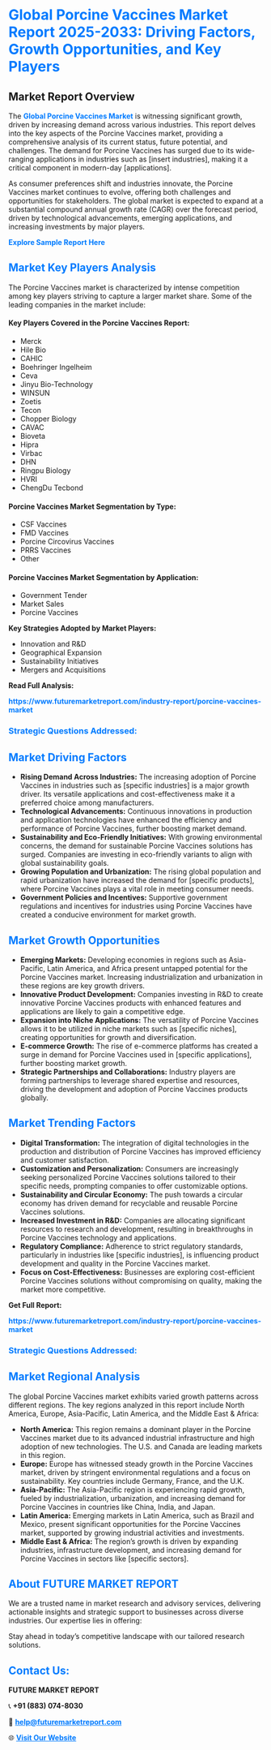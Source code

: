 <h1 style="color: #007BFF;">Global Porcine Vaccines Market Report 2025-2033: Driving Factors, Growth Opportunities, and Key Players</h1>

<section id="overview">
<h2>Market Report Overview</h2>
<p>The <a href="https://www.futuremarketreport.com/industry-report/porcine-vaccines-market" style="color: #007BFF; text-decoration: none;"><strong>Global Porcine Vaccines Market</strong></a> is witnessing significant growth, driven by increasing demand across various industries. This report delves into the key aspects of the Porcine Vaccines market, providing a comprehensive analysis of its current status, future potential, and challenges. The demand for Porcine Vaccines has surged due to its wide-ranging applications in industries such as [insert industries], making it a critical component in modern-day [applications].</p>
<p>As consumer preferences shift and industries innovate, the Porcine Vaccines market continues to evolve, offering both challenges and opportunities for stakeholders. The global market is expected to expand at a substantial compound annual growth rate (CAGR) over the forecast period, driven by technological advancements, emerging applications, and increasing investments by major players.</p>
</section>

<section id="overview">
<p><a href="https://www.futuremarketreport.com/request-sample/reportId=122558" style="color: #007BFF; text-decoration: none;"><strong>Explore Sample Report Here</strong></a></p>
</section>

<section id="key-players">
<h2 style="color: #007BFF;">Market Key Players Analysis</h2>
<p>The Porcine Vaccines market is characterized by intense competition among key players striving to capture a larger market share. Some of the leading companies in the market include:</p>
<h4>Key Players Covered in the Porcine Vaccines Report:</h4>
<ul><li>Merck</li><li>Hile Bio</li><li>CAHIC</li><li>Boehringer Ingelheim</li><li>Ceva</li><li>Jinyu Bio-Technology</li><li>WINSUN</li><li>Zoetis</li><li>Tecon</li><li>Chopper Biology</li><li>CAVAC</li><li>Bioveta</li><li>Hipra</li><li>Virbac</li><li>DHN</li><li>Ringpu Biology</li><li>HVRI</li><li>ChengDu Tecbond</li></ul>
<h4>Porcine Vaccines Market Segmentation by Type:</h4>
<ul><li>CSF Vaccines</li><li>FMD Vaccines</li><li>Porcine Circovirus Vaccines</li><li>PRRS Vaccines</li><li>Other</li></ul>

<h4>Porcine Vaccines Market Segmentation by Application:</h4>
<ul><li>Government Tender</li><li>Market Sales</li><li>Porcine Vaccines</li></ul>
<p><strong>Key Strategies Adopted by Market Players:</strong></p>
<ul>
<li>Innovation and R&D</li>
<li>Geographical Expansion</li>
<li>Sustainability Initiatives</li>
<li>Mergers and Acquisitions</li>
</ul>
</section>

<section>
<p><strong>Read Full Analysis: </strong></p><a href="https://www.futuremarketreport.com/industry-report/porcine-vaccines-market" style="color: #007BFF; text-decoration: none;"><strong>https://www.futuremarketreport.com/industry-report/porcine-vaccines-market</strong></a>
<h3 style="color: #007BFF;">Strategic Questions Addressed:</h3>
</section>

<section id="driving-factors">
<h2 style="color: #007BFF;">Market Driving Factors</h2>
<ul>
<li><strong>Rising Demand Across Industries:</strong> The increasing adoption of Porcine Vaccines in industries such as [specific industries] is a major growth driver. Its versatile applications and cost-effectiveness make it a preferred choice among manufacturers.</li>
<li><strong>Technological Advancements:</strong> Continuous innovations in production and application technologies have enhanced the efficiency and performance of Porcine Vaccines, further boosting market demand.</li>
<li><strong>Sustainability and Eco-Friendly Initiatives:</strong> With growing environmental concerns, the demand for sustainable Porcine Vaccines solutions has surged. Companies are investing in eco-friendly variants to align with global sustainability goals.</li>
<li><strong>Growing Population and Urbanization:</strong> The rising global population and rapid urbanization have increased the demand for [specific products], where Porcine Vaccines plays a vital role in meeting consumer needs.</li>
<li><strong>Government Policies and Incentives:</strong> Supportive government regulations and incentives for industries using Porcine Vaccines have created a conducive environment for market growth.</li>
</ul>
</section>

<section id="growth-opportunities">
<h2 style="color: #007BFF;">Market Growth Opportunities</h2>
<ul>
<li><strong>Emerging Markets:</strong> Developing economies in regions such as Asia-Pacific, Latin America, and Africa present untapped potential for the Porcine Vaccines market. Increasing industrialization and urbanization in these regions are key growth drivers.</li>
<li><strong>Innovative Product Development:</strong> Companies investing in R&D to create innovative Porcine Vaccines products with enhanced features and applications are likely to gain a competitive edge.</li>
<li><strong>Expansion into Niche Applications:</strong> The versatility of Porcine Vaccines allows it to be utilized in niche markets such as [specific niches], creating opportunities for growth and diversification.</li>
<li><strong>E-commerce Growth:</strong> The rise of e-commerce platforms has created a surge in demand for Porcine Vaccines used in [specific applications], further boosting market growth.</li>
<li><strong>Strategic Partnerships and Collaborations:</strong> Industry players are forming partnerships to leverage shared expertise and resources, driving the development and adoption of Porcine Vaccines products globally.</li>
</ul>
</section>

<section id="trending-factors">
<h2 style="color: #007BFF;">Market Trending Factors</h2>
<ul>
<li><strong>Digital Transformation:</strong> The integration of digital technologies in the production and distribution of Porcine Vaccines has improved efficiency and customer satisfaction.</li>
<li><strong>Customization and Personalization:</strong> Consumers are increasingly seeking personalized Porcine Vaccines solutions tailored to their specific needs, prompting companies to offer customizable options.</li>
<li><strong>Sustainability and Circular Economy:</strong> The push towards a circular economy has driven demand for recyclable and reusable Porcine Vaccines solutions.</li>
<li><strong>Increased Investment in R&D:</strong> Companies are allocating significant resources to research and development, resulting in breakthroughs in Porcine Vaccines technology and applications.</li>
<li><strong>Regulatory Compliance:</strong> Adherence to strict regulatory standards, particularly in industries like [specific industries], is influencing product development and quality in the Porcine Vaccines market.</li>
<li><strong>Focus on Cost-Effectiveness:</strong> Businesses are exploring cost-efficient Porcine Vaccines solutions without compromising on quality, making the market more competitive.</li>
</ul>
</section>

<section>
<p><strong>Get Full Report: </strong></p><a href="https://www.futuremarketreport.com/industry-report/porcine-vaccines-market" style="color: #007BFF; text-decoration: none;"><strong>https://www.futuremarketreport.com/industry-report/porcine-vaccines-market</strong></a>
<h3 style="color: #007BFF;">Strategic Questions Addressed:</h3>
</section>


<section id="regional-analysis">
<h2 style="color: #007BFF;">Market Regional Analysis</h2>
<p>The global Porcine Vaccines market exhibits varied growth patterns across different regions. The key regions analyzed in this report include North America, Europe, Asia-Pacific, Latin America, and the Middle East & Africa:</p>
<ul>
<li><strong>North America:</strong> This region remains a dominant player in the Porcine Vaccines market due to its advanced industrial infrastructure and high adoption of new technologies. The U.S. and Canada are leading markets in this region.</li>
<li><strong>Europe:</strong> Europe has witnessed steady growth in the Porcine Vaccines market, driven by stringent environmental regulations and a focus on sustainability. Key countries include Germany, France, and the U.K.</li>
<li><strong>Asia-Pacific:</strong> The Asia-Pacific region is experiencing rapid growth, fueled by industrialization, urbanization, and increasing demand for Porcine Vaccines in countries like China, India, and Japan.</li>
<li><strong>Latin America:</strong> Emerging markets in Latin America, such as Brazil and Mexico, present significant opportunities for the Porcine Vaccines market, supported by growing industrial activities and investments.</li>
<li><strong>Middle East & Africa:</strong> The region’s growth is driven by expanding industries, infrastructure development, and increasing demand for Porcine Vaccines in sectors like [specific sectors].</li>
</ul>
</section>

<footer>
<h2 style="color: #007BFF;">About FUTURE MARKET REPORT</h2>
<p>We are a trusted name in market research and advisory services, delivering actionable insights and strategic support to businesses across diverse industries. Our expertise lies in offering:</p>

<p>Stay ahead in today’s competitive landscape with our tailored research solutions.</p>

<h2 style="color: #007BFF;">Contact Us:</h2>
<p><strong>FUTURE MARKET REPORT</strong></p>
<p>📞 <strong>+91 (883) 074-8030</strong></p>
<p>📧 <strong><a href="mailto:help@futuremarketreport.com" style="color: #007BFF;">help@futuremarketreport.com</a></strong></p>
<p>🌐 <strong><a href="https://www.futuremarketreport.com/" style="color: #007BFF;">Visit Our Website</a></strong></p>
</footer>